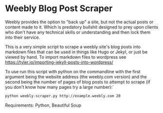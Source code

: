 # Weebly Blog Post Scraper

Weebly provides the option to "back up" a site, but not the actual posts or content made to it. Which is predatory bullshit designed to prey upon clients who don't have any technical skills or understanding and then lock them into their service.

This is a very simple script to scrape a weebly site's blog posts into markdown files that can be used in things like Hugo or Jekyl, or just be viewed by hand. To import markdown files to wordpress see https://tyler.io/importing-jekyll-posts-into-wordpress/

To use run this script with python on the commandline with the first argument being the website address (the weebly.com version) and the second being the number of pages of blog posts to attempt to scrape (if you don't know how many pages try a large number):`
```bash
python weebly-scraper.py http://example.weebly.com 20
```

Requirements: Python, Beautiful Soup
